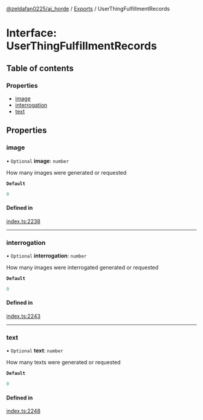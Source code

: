 [@zeldafan0225/ai_horde](../README.md) / [Exports](../modules.md) / UserThingFulfillmentRecords

# Interface: UserThingFulfillmentRecords

## Table of contents

### Properties

- [image](UserThingFulfillmentRecords.md#image)
- [interrogation](UserThingFulfillmentRecords.md#interrogation)
- [text](UserThingFulfillmentRecords.md#text)

## Properties

### image

• `Optional` **image**: `number`

How many images were generated or requested

**`Default`**

```ts
0
```

#### Defined in

[index.ts:2238](https://github.com/ZeldaFan0225/ai_horde/blob/bd3c116/index.ts#L2238)

___

### interrogation

• `Optional` **interrogation**: `number`

How many images were interrogated generated or requested

**`Default`**

```ts
0
```

#### Defined in

[index.ts:2243](https://github.com/ZeldaFan0225/ai_horde/blob/bd3c116/index.ts#L2243)

___

### text

• `Optional` **text**: `number`

How many texts were generated or requested

**`Default`**

```ts
0
```

#### Defined in

[index.ts:2248](https://github.com/ZeldaFan0225/ai_horde/blob/bd3c116/index.ts#L2248)
